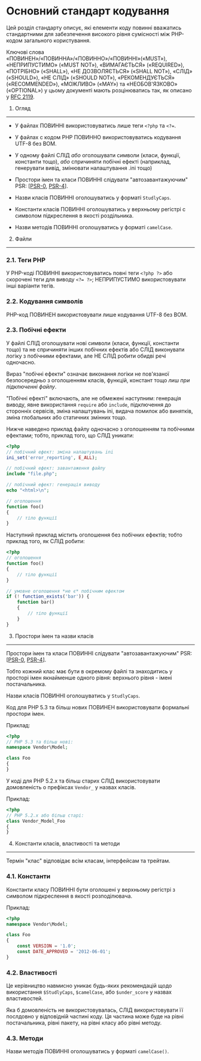 Основний стандарт кодування
===========================

Цей розділ стандарту описує, які елементи коду повинні вважатись
стандартними для забезпечення високого рівня cумісності між
PHP-кодом загального користування.

Ключові слова
«ПОВИНЕН»/«ПОВИННА»/«ПОВИННО»/«ПОВИННІ»(«MUST»),
«НЕПРИПУСТИМО» («MUST NOT»),
«ВИМАГАЄТЬСЯ» («REQUIRED»),
«ПОТРІБНО» («SHALL»),
«НЕ ДОЗВОЛЯЄТЬСЯ» («SHALL NOT»),
«СЛІД» («SHOULD»),
«НЕ СЛІД» («SHOULD NOT»),
«РЕКОМЕНДУЄТЬСЯ» («RECOMMENDED»),
«МОЖЛИВО» («MAY») та
«НЕОБОВ'ЯЗКОВО» («OPTIONAL»)
у цьому документі мають розцінюватись так, як описано у [RFC 2119].

[RFC 2119]: http://www.ietf.org/rfc/rfc2119.txt
[PSR-0]: https://github.com/php-fig/fig-standards/blob/master/accepted/PSR-0.md
[PSR-4]: https://github.com/php-fig/fig-standards/blob/master/accepted/PSR-4-autoloader.md


1. Огляд
-----------

- У файлах ПОВИННІ використовуватись лише теги `<?php` та `<?=`.

- У файлах с кодом PHP ПОВИННО використовуватись кодування UTF-8 без BOM.

- У одному файлі СЛІД *або* оголошувати символи (класи, функції, константи тощо),
  *або* спричиняти побічні ефекті (наприклад, генерувати вивід, змінювати
  налаштування .ini тощо)

- Простори імен та класи ПОВИННІ слідувати "автозавантажуючим" PSR: [[PSR-0], [PSR-4]].

- Назви класів ПОВИННІ оголошуватись у форматі `StudlyCaps`.

- Константи класів ПОВИННІ оголошуватись у верхньому регістрі с символом
  підкреслення в якості роздільника.

- Назви методів ПОВИННІ оголошуватись у форматі `camelCase`.


2. Файли
--------

### 2.1. Теги PHP

У PHP-коді ПОВИННІ використовуватись повні теги `<?php ?>` або скорочені
теги для виводу `<?= ?>`; НЕПРИПУСТИМО використовувати інші варіанти тегів.

### 2.2. Кодування символів

PHP-код ПОВИНЕН використовувати лише кодування UTF-8 без BOM.

### 2.3. Побічні ефекти

У файлі СЛІД оголошувати нові символи (класи, функції, константи тощо) та
не спричиняти інших побічних ефектів або СЛІД виконувати логіку з
побічними ефектами, але НЕ СЛІД робити обидві речі одночасно.

Вираз "побічні ефекти" означає виконання логіки не пов'язаної безпосередньо з
оголошенням класів, функцій, констант тощо *лиш при підключенні файлу*.

"Побічні ефекті" включають, але не обмежені наступним:
генерація виводу, явне використання `require` або `include`, підключення до
сторонніх сервісів, зміна налаштувань ini, видача помилок або винятків,
зміна глобальних або статичних змінних тощо.

Нижче наведено приклад файлу одночасно з оголошенням та побічними ефектами;
тобто, приклад того, що СЛІД уникати:

```php
<?php
// побічний ефект: зміна налаштувань ini
ini_set('error_reporting', E_ALL);

// побічний ефект: завантаження файлу
include "file.php";

// побічний ефект: генерація виводу
echo "<html>\n";

// оголошення
function foo()
{
    // тіло функції
}
```

Наступний приклад містить оголошення без побічних ефектів;
тобто приклад того, як СЛІД робити:

```php
<?php
// оголошення
function foo()
{
    // тіло функції
}

// умовне оголошення *не є* побічним ефектом
if (! function_exists('bar')) {
    function bar()
    {
        // тіло функції
    }
}
```


3. Простори імен та назви класів
--------------------------------

Простори імен та класи ПОВИННІ слідувати "автозавантажуючим" PSR: [[PSR-0], [PSR-4]].

Тобто кожний клас має бути в окремому файлі та знаходитись у просторі імен
якнайменше одного рівня: верхнього рівня - імені постачальника.

Назви класів ПОВИННІ оголошуватись у `StudlyCaps`.

Код для PHP 5.3 та більш нових ПОВИНЕН використовувати формальні простори імен.

Приклад:

```php
<?php
// PHP 5.3 та більш нові:
namespace Vendor\Model;

class Foo
{
}
```

У коді для PHP 5.2.x та більш старих СЛІД використовувати домовленість
о префіксах `Vendor_` у назвах класів.

Приклад:

```php
<?php
// PHP 5.2.x або більш старі:
class Vendor_Model_Foo
{
}
```

4. Константи класів, властивості та методи
------------------------------------------

Термін "клас" відповідає всім класам, інтерфейсам та трейтам.

### 4.1. Константи

Константи класу ПОВИННІ бути оголошені у верхньому регістрі з символом
підкреслення в якості розподілювача.

Приклад:

```php
<?php
namespace Vendor\Model;

class Foo
{
    const VERSION = '1.0';
    const DATE_APPROVED = '2012-06-01';
}
```

### 4.2. Властивості

Це керівництво навмисно уникає будь-яких рекомендацій щодо використання
`$StudlyCaps`, `$camelCase`, або `$under_score` у назвах властивостей.

Яка б домовленість не використовувалась, СЛІД використовувати її послдовно
у відповідній частині коду. Ця частина може буде на рівні постачальника,
рівні пакету, на рівні класу або рівні методу.

### 4.3. Методи

Назви методів ПОВИННІ оголошуватись у форматі `camelCase()`.
